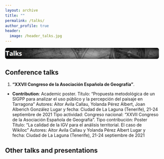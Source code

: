 ```yaml
---
layout: archive
title: ""
permalink: /talks/
author_profile: true
header:
  image: /header_talks.jpg
---
```


<img src="/images/talks.png">

## Conference talks

1. __“XXVII Congreso de la Asociación Española de Geografía”__.
- __Contribution__: Academic poster.
Título: “Propuesta metodológica de un SIGPP para analizar el uso público y la percepción del paisaje en Tarragona”
Autores: Aitor Avila Callau, Yolanda Pérez Albert, Joan Alberich González
Lugar y fecha: Ciudad de La Laguna (Tenerife), 21-24 septiembre de 2021
Tipo actividad: Congreso nacional: “XXVII Congreso de la Asociación Española de Geografía”.
Tipo contribución: Poster
Título: “La calidad de la IGV para el análisis territorial. El caso de Wikiloc”
Autores: Aitor Avila Callau y Yolanda Pérez Albert
Lugar y fecha: Ciudad de La Laguna (Tenerife), 21-24 septiembre de 2021

## Other talks and presentations
